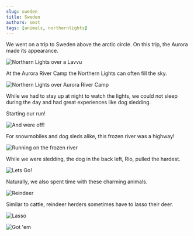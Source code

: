 ```yaml
---
slug: sweden
title: Sweden
authors: smst
tags: [animals, northernlights]
---
```


We went on a trip to Sweden above the arctic circle. On this trip, the Aurora made its appearance.

![Northern Lights over a Lavvu](https://www.dropbox.com/scl/fi/n4jz7h2b18j098t9z93a2/DSC_0657.JPG?rlkey=y6xl17s29cmxtop6l09nuq488&st=t8asjcea&raw=1)

At the Aurora River Camp the Northern Lights can often fill the sky.

![Northern Lights over Aurora River Camp](https://www.dropbox.com/scl/fi/15dulwunv5z74gm1i0z0v/DSC_0623.JPG?rlkey=0yrizwmsw58gjsqs9ojfocvzk&st=6oeuk3kw&raw=1)

While we had to stay up at night to watch the lights, we could not sleep during the day and had great experiences like dog sledding.

Starting our run!

![And were off!](https://www.dropbox.com/scl/fi/haf9p1l29e8n28ypwefc1/DSC_0320.JPG?rlkey=njk2klmi4sgjt0imme2j3kv6z&st=bb35iqhv&raw=1)

For snowmobiles and dog sleds alike, this frozen river was a highway!

![Running on the frozen river](https://www.dropbox.com/scl/fi/u74qc8d6fi0dskr29poju/DSC_0342.JPG?rlkey=tv30i3af1evh56b88vjojhnq8&st=slg55bz3&raw=1)


While we were sledding, the dog in the back left, Rio, pulled the hardest.

![Lets Go!](https://www.dropbox.com/scl/fi/fbdu5lcu4fjn93gzqvxhi/DSC_0344.JPG?rlkey=qvelvw1ptr78uwhiy3nbcuhw1&st=ollvi35n&raw=1)

Naturally, we also spent time with these charming animals.

![Reindeer](https://www.dropbox.com/scl/fi/afires9lvptfcih9h7qdt/DSC_0423.JPG?rlkey=axi4oaoakj80fa3r1ypz07sab&st=49btb7sx&raw=1)

Similar to cattle, reindeer herders sometimes have to lasso their deer.

![Lasso](https://www.dropbox.com/scl/fi/bcxuwsr1nplb0e0yvgdno/DSC_0505.JPG?rlkey=k42ptq9g1c3evz31q9q08bov9&st=6i1wqpdz&raw=1)

![Got 'em](https://www.dropbox.com/scl/fi/0y68tm3tmlc4vjuqwq8uj/DSC_0506.JPG?rlkey=by6ilironprj8se9ls7ecrxcz&st=bd6oq6s2&raw=1)